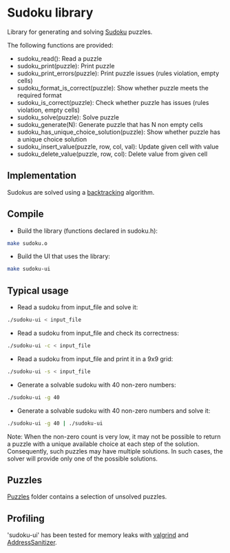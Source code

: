 # Sudoku library

Library for generating and solving [Sudoku](https://en.wikipedia.org/wiki/Sudoku) puzzles.

The following functions are provided:

* sudoku_read(): Read a puzzle
* sudoku_print(puzzle): Print puzzle
* sudoku_print_errors(puzzle): Print puzzle issues (rules violation, empty cells)
* sudoku_format_is_correct(puzzle): Show whether puzzle meets the required format
* sudoku_is_correct(puzzle): Check whether puzzle has issues (rules violation, empty cells)
* sudoku_solve(puzzle): Solve puzzle
* sudoku_generate(N): Generate puzzle that has N non empty cells
* sudoku_has_unique_choice_solution(puzzle): Show whether puzzle has a unique choice solution
* sudoku_insert_value(puzzle, row, col, val): Update given cell with value
* sudoku_delete_value(puzzle, row, col): Delete value from given cell

## Implementation

Sudokus are solved using a [backtracking](https://en.wikipedia.org/wiki/Backtracking) algorithm.

## Compile

* Build the library (functions declared in sudoku.h):

```bash
make sudoku.o
```

* Build the UI that uses the library:

```bash
make sudoku-ui
```

## Typical usage

* Read a sudoku from input_file and solve it:

```bash
./sudoku-ui < input_file
```

* Read a sudoku from input_file and check its correctness:

```bash
./sudoku-ui -c < input_file
```

* Read a sudoku from input_file and print it in a 9x9 grid:

```bash
./sudoku-ui -s < input_file
```

* Generate a solvable sudoku with 40 non-zero numbers:

```bash
./sudoku-ui -g 40
```

* Generate a solvable sudoku with 40 non-zero numbers and solve it:

```bash
./sudoku-ui -g 40 | ./sudoku-ui
```

Note: When the non-zero count is very low, it may not be possible to return a puzzle with a unique available choice at each step of the solution. Consequently, such puzzles may have multiple solutions. In such cases, the solver will provide only one of the possible solutions.

## Puzzles

[Puzzles](puzzles/) folder contains a selection of unsolved puzzles.

## Profiling

'sudoku-ui' has been tested for memory leaks with [valgrind](https://valgrind.org/) and [AddressSanitizer](https://github.com/google/sanitizers/wiki/AddressSanitizer).
